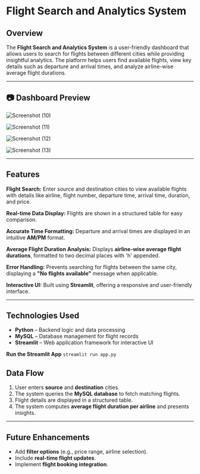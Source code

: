 # Flight Search and Analytics System 

## Overview
The **Flight Search and Analytics System** is a user-friendly dashboard that allows users to search for flights between different cities while providing insightful analytics. The platform helps users find available flights, view key details such as departure and arrival times, and analyze airline-wise average flight durations.

---

## 📷 Dashboard Preview

![Screenshot (10)](https://github.com/user-attachments/assets/36441887-fd88-4c45-bc6f-39754a013a01)

![Screenshot (11)](https://github.com/user-attachments/assets/a430dd5f-0657-48ee-95e1-972dbcee59e5)

![Screenshot (12)](https://github.com/user-attachments/assets/2997be31-140e-4c1c-9138-21546d776c4b)

![Screenshot (13)](https://github.com/user-attachments/assets/a980684f-ba15-45ff-a1fc-5a6dea268e2e)

---

## Features
**Flight Search:** Enter source and destination cities to view available flights with details like airline, flight number, departure time, arrival time, duration, and price.

**Real-time Data Display:** Flights are shown in a structured table for easy comparison.

**Accurate Time Formatting:** Departure and arrival times are displayed in an intuitive **AM/PM** format.

**Average Flight Duration Analysis:** Displays **airline-wise average flight durations**, formatted to two decimal places with 'h' appended.

**Error Handling:** Prevents searching for flights between the same city, displaying a **"No flights available"** message when applicable.

**Interactive UI:** Built using **Streamlit**, offering a responsive and user-friendly interface.

---

## Technologies Used
- **Python** – Backend logic and data processing
- **MySQL** – Database management for flight records
- **Streamlit** – Web application framework for interactive UI



**Run the Streamlit App**
``
streamlit run app.py
``


## Data Flow
1. User enters **source** and **destination** cities.
2. The system queries the **MySQL database** to fetch matching flights.
3. Flight details are displayed in a structured table.
4. The system computes **average flight duration per airline** and presents insights.

---

## Future Enhancements
- Add **filter options** (e.g., price range, airline selection).
- Include **real-time flight updates**.
- Implement **flight booking integration**.



